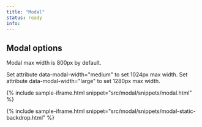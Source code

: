 ```yaml
---
title: "Modal"
status: ready
info:
---
```


## Modal options

Modal max width is 800px by default.

Set attribute data-modal-width="medium" to set 1024px max width.
Set attribute data-modal-width="large" to set 1280px max width.

{% include sample-iframe.html snippet="src/modal/snippets/modal.html" %}

{% include sample-iframe.html snippet="src/modal/snippets/modal-static-backdrop.html" %}
